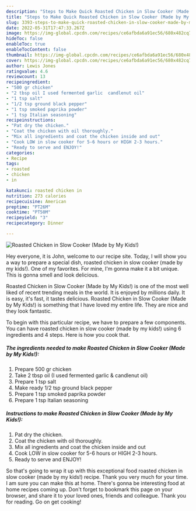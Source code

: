 ```yaml
---
description: "Steps to Make Quick Roasted Chicken in Slow Cooker (Made by My Kids!)"
title: "Steps to Make Quick Roasted Chicken in Slow Cooker (Made by My Kids!)"
slug: 3393-steps-to-make-quick-roasted-chicken-in-slow-cooker-made-by-my-kids
date: 2022-05-31T17:47:33.267Z
image: https://img-global.cpcdn.com/recipes/ce6afbda6a91ec56/680x482cq70/roasted-chicken-in-slow-cooker-made-by-my-kids-recipe-main-photo.jpg
hideToc: false
enableToc: true
enableTocContent: false
thumbnail: https://img-global.cpcdn.com/recipes/ce6afbda6a91ec56/680x482cq70/roasted-chicken-in-slow-cooker-made-by-my-kids-recipe-main-photo.jpg
cover: https://img-global.cpcdn.com/recipes/ce6afbda6a91ec56/680x482cq70/roasted-chicken-in-slow-cooker-made-by-my-kids-recipe-main-photo.jpg
author: Lewis Jones
ratingvalue: 4.6
reviewcount: 13
recipeingredient:
- "500 gr chicken"
- "2 tbsp oil I used fermented garlic  candlenut oil"
- "1 tsp salt"
- "1/2 tsp ground black pepper"
- "1 tsp smoked paprika powder"
- "1 tsp Italian seasoning"
recipeinstructions:
- "Pat dry the chicken."
- "Coat the chicken with oil thoroughly."
- "Mix all ingredients and coat the chicken inside and out"
- "Cook LOW in slow cooker for 5-6 hours or HIGH 2-3 hours."
- "Ready to serve and ENJOY!"
categories:
- Recipe
tags:
- roasted
- chicken
- in

katakunci: roasted chicken in 
nutrition: 273 calories
recipecuisine: American
preptime: "PT26M"
cooktime: "PT50M"
recipeyield: "3"
recipecategory: Dinner

---
```



![Roasted Chicken in Slow Cooker (Made by My Kids!)](https://img-global.cpcdn.com/recipes/ce6afbda6a91ec56/680x482cq70/roasted-chicken-in-slow-cooker-made-by-my-kids-recipe-main-photo.jpg)

Hey everyone, it is John, welcome to our recipe site. Today, I will show you a way to prepare a special dish, roasted chicken in slow cooker (made by my kids!). One of my favorites. For mine, I'm gonna make it a bit unique. This is gonna smell and look delicious.



Roasted Chicken in Slow Cooker (Made by My Kids!) is one of the most well liked of recent trending meals in the world. It is enjoyed by millions daily. It is easy, it's fast, it tastes delicious. Roasted Chicken in Slow Cooker (Made by My Kids!) is something that I have loved my entire life. They are nice and they look fantastic.


To begin with this particular recipe, we have to prepare a few components. You can have roasted chicken in slow cooker (made by my kids!) using 6 ingredients and 4 steps. Here is how you cook that.

<!--inarticleads1-->

##### The ingredients needed to make Roasted Chicken in Slow Cooker (Made by My Kids!):

1. Prepare 500 gr chicken
1. Take 2 tbsp oil (I used fermented garlic &amp; candlenut oil)
1. Prepare 1 tsp salt
1. Make ready 1/2 tsp ground black pepper
1. Prepare 1 tsp smoked paprika powder
1. Prepare 1 tsp Italian seasoning




<!--inarticleads2-->

##### Instructions to make Roasted Chicken in Slow Cooker (Made by My Kids!):

1. Pat dry the chicken.
1. Coat the chicken with oil thoroughly.
1. Mix all ingredients and coat the chicken inside and out
1. Cook LOW in slow cooker for 5-6 hours or HIGH 2-3 hours.
1. Ready to serve and ENJOY!



So that's going to wrap it up with this exceptional food roasted chicken in slow cooker (made by my kids!) recipe. Thank you very much for your time. I am sure you can make this at home. There's gonna be interesting food at home recipes coming up. Don't forget to bookmark this page on your browser, and share it to your loved ones, friends and colleague. Thank you for reading. Go on get cooking!
